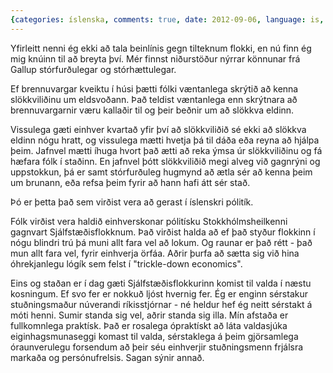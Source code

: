 ```yaml
---
{categories: íslenska, comments: true, date: 2012-09-06, language: is, title: Brennuvargarnir}
---
```


Yfirleitt nenni ég ekki að tala beinlínis gegn tilteknum flokki, en nú finn ég mig knúinn til að breyta því. Mér finnst niðurstöður nýrrar könnunar frá Gallup stórfurðulegar og stórhættulegar.

Ef brennuvargar kveiktu í húsi þætti fólki væntanlega skrýtið að kenna slökkviliðinu um eldsvoðann. Það teldist væntanlega enn skrýtnara að brennuvargarnir væru kallaðir til og þeir beðnir um að slökkva eldinn.

Vissulega gæti einhver kvartað yfir því að slökkviliðið sé ekki að slökkva eldinn nógu hratt, og vissulega mætti hvetja þá til dáða eða reyna að hjálpa þeim. Jafnvel mætti íhuga hvort það ætti að reka ýmsa úr slökkviliðinu og fá hæfara fólk í staðinn. En jafnvel þótt slökkviliðið megi alveg við gagnrýni og uppstokkun, þá er samt stórfurðuleg hugmynd að ætla sér að kenna þeim um brunann, eða refsa þeim fyrir að hann hafi átt sér stað.

Þó er þetta það sem virðist vera að gerast í íslenskri pólitík.

Fólk virðist vera haldið einhverskonar pólitísku Stokkhólmsheilkenni gagnvart Sjálfstæðisflokknum. Það virðist halda að ef það styður flokkinn í nógu blindri trú þá muni allt fara vel að lokum. Og raunar er það rétt - það mun allt fara vel, fyrir einhverja örfáa. Aðrir þurfa að sætta sig við hina óhrekjanlegu lógík sem felst í "trickle-down economics".

Eins og staðan er í dag gæti Sjálfstæðisflokkurinn komist til valda í næstu kosningum. Ef svo fer er nokkuð ljóst hvernig fer. Ég er enginn sérstakur stuðningsmaður núverandi ríkisstjórnar - né heldur hef ég neitt sérstakt á móti henni. Sumir standa sig vel, aðrir standa sig illa. Mín afstaða er fullkomnlega praktísk. Það er rosalega ópraktískt að láta valdasjúka eiginhagsmunaseggi komast til valda, sérstaklega á þeim gjörsamlega óraunverulegu forsendum að þeir séu einhverjir stuðningsmenn frjálsra markaða og persónufrelsis. Sagan sýnir annað.
